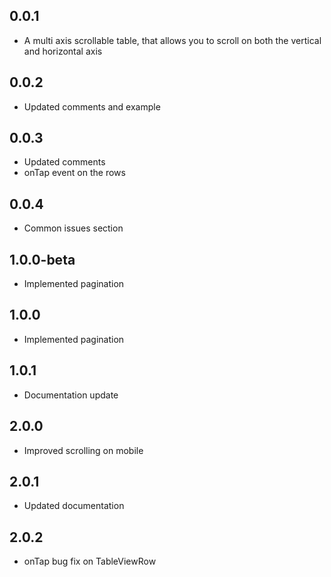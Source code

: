 ## 0.0.1

* A multi axis scrollable table, that allows you to scroll on both the vertical and horizontal axis

## 0.0.2

* Updated comments and example

## 0.0.3

* Updated comments
* onTap event on the rows

## 0.0.4

* Common issues section

## 1.0.0-beta

* Implemented pagination

## 1.0.0

* Implemented pagination

## 1.0.1

* Documentation update

## 2.0.0

* Improved scrolling on mobile

## 2.0.1

* Updated documentation

## 2.0.2

* onTap bug fix on TableViewRow